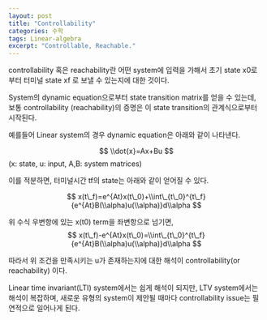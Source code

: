 ```yaml
---
layout: post
title: "Controllability"
categories: 수학
tags: Linear-algebra
excerpt: "Controllable, Reachable."
---
```


controllability 혹은 reachability란 어떤 system에 입력을 가해서 초기 state x0로 부터 터미널 state xf 로 보낼 수 있는지에 대한 것이다.  

System의 dynamic equation으로부터 state transition matrix를 얻을 수 있는데, 보통 controllability (reachability)의 증명은 이 state transition의 관계식으로부터 시작된다.

예를들어 Linear system의 경우 dynamic equation은 아래와 같이 나타낸다.
 
$$
\\dot{x}=Ax+Bu
$$
(x: state, u: input, A,B: system matrices)

이를 적분하면, 터미널시간 tf의 state는 아래와 같이 얻어질 수 있다.

$$
x(t\_f)=e^{At}x(t\_0)+\\int\_{t\_0}^{t\_f}{e^{At}B(\\alpha)u(\\alpha)}d\\alpha
$$

위 수식 우변항에 있는 x(t0) term을 좌변항으로 넘기면,
$$
x(t\_f)-e^{At}x(t\_0)=\\int\_{t\_0}^{t\_f}{e^{At}B(\\alpha)u(\\alpha)}d\\alpha
$$

따라서 위 조건을 만족시키는 u가 존재하는지에 대한 해석이 controllability(or reachability) 이다.

Linear time invariant(LTI) system에서는 쉽게 해석이 되지만, LTV system에서는 해석이 복잡하며, 새로운 유형의 system이 제안될 때마다 controllability issue는 필연적으로 일어나게 된다.